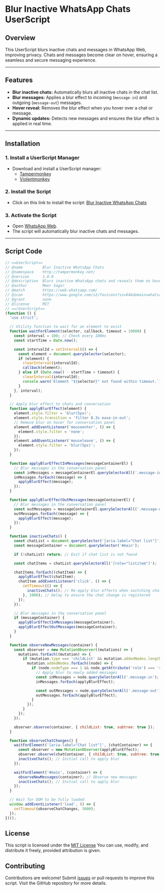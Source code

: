 # **Blur Inactive WhatsApp Chats UserScript**

## **Overview**
This UserScript blurs inactive chats and messages in WhatsApp Web, improving privacy. Chats and messages become clear on hover, ensuring a seamless and secure messaging experience.

---

## **Features**
- **Blur inactive chats:** Automatically blurs all inactive chats in the chat list.
- **Blur messages:** Applies a blur effect to incoming (`message-in`) and outgoing (`message-out`) messages.
- **Hover reveal:** Removes the blur effect when you hover over a chat or message.
- **Dynamic updates:** Detects new messages and ensures the blur effect is applied in real time.

---

## **Installation**

### **1. Install a UserScript Manager**
- Download and install a UserScript manager:
  - [Tampermonkey](https://www.tampermonkey.net/)
  - [Violentmonkey](https://violentmonkey.github.io/)

### **2. Install the Script**
- Click on this link to install the script: [Blur Inactive WhatsApp Chats](https://raw.githubusercontent.com/meer-sagor/whatsApp-chat-blur-script/refs/heads/master/whatsapp-chat-blur.js)

### **3. Activate the Script**
- Open [WhatsApp Web](https://web.whatsapp.com/).
- The script will automatically blur inactive chats and messages.

---

## **Script Code**
```javascript
// ==UserScript==
// @name         Blur Inactive WhatsApp Chats
// @namespace    http://tampermonkey.net/
// @version      1.0.0
// @description  Blurs inactive WhatsApp chats and reveals them on hover
// @author       Meer Sagor
// @match        https://web.whatsapp.com/
// @icon         https://www.google.com/s2/favicons?sz=64&domain=whatsapp.com
// @grant        none
// @license      MIT
// ==/UserScript==
(function () {
  'use strict';

  // Utility function to wait for an element to exist
  function waitForElement(selector, callback, timeout = 10000) {
    const interval = 100; // Check every 100ms
    const startTime = Date.now();

    const intervalId = setInterval(() => {
      const element = document.querySelector(selector);
      if (element) {
        clearInterval(intervalId);
        callback(element);
      } else if (Date.now() - startTime > timeout) {
        clearInterval(intervalId);
        console.warn(`Element "${selector}" not found within timeout.`);
      }
    }, interval);
  }

  // Apply blur effect to chats and conversation
  function applyBlurEffect(element) {
    element.style.filter = 'blur(5px)';
    element.style.transition = 'filter 0.3s ease-in-out';
    // Remove blur on hover for conversation panel
    element.addEventListener('mouseenter', () => {
      element.style.filter = 'none';
    });
    element.addEventListener('mouseleave', () => {
      element.style.filter = 'blur(5px)';
    });
  }

  function applyBlurEffectInMessages(messageContainerEl) {
    // Blur messages in the conversation panel
    const inMessages = messageContainerEl.querySelectorAll('.message-in');
    inMessages.forEach((message) => {
      applyBlurEffect(message);
    });
  }

  function applyBlurEffectOutMessages(messageContainerEl) {
    // Blur messages in the conversation panel
    const outMessages = messageContainerEl.querySelectorAll('.message-out');
    outMessages.forEach((message) => {
      applyBlurEffect(message);
    });
  }

  function inactiveChats() {
    const chatList = document.querySelector('[aria-label="Chat list"]');
    const messageContainer = document.querySelector('#main');

    if (!chatList) return; // Exit if chat list is not found

    const chatItems = chatList.querySelectorAll('[role="listitem"]');

    chatItems.forEach((chatItem) => {
      applyBlurEffect(chatItem);
      chatItem.addEventListener('click', () => {
        setTimeout(() => {
          inactiveChats(); // Re-apply blur effects when switching chats
        }, 1000); // Delay to ensure the chat change is registered
      });
    });

    // Blur messages in the conversation panel
    if (messageContainer) {
      applyBlurEffectInMessages(messageContainer);
      applyBlurEffectOutMessages(messageContainer);
    }
  }

  function observeNewMessages(container) {
    const observer = new MutationObserver((mutations) => {
      mutations.forEach((mutation) => {
        if (mutation.type === 'childList' && mutation.addedNodes.length > 0) {
          mutation.addedNodes.forEach((node) => {
            if (node.nodeType === 1 && node.getAttribute('role') === 'row') {
              // Apply blur to newly added messages
              const inMessages = node.querySelectorAll('.message-in');
              inMessages.forEach(applyBlurEffect);

              const outMessages = node.querySelectorAll('.message-out');
              outMessages.forEach(applyBlurEffect);
            }
          });
        }
      });
    });

    observer.observe(container, { childList: true, subtree: true });
  }

  function observeChatChanges() {
    waitForElement('[aria-label="Chat list"]', (chatContainer) => {
      const observer = new MutationObserver(applyBlurEffect);
      observer.observe(chatContainer, { childList: true, subtree: true });
      inactiveChats(); // Initial call to apply blur
    });

    waitForElement('#main', (container) => {
      observeNewMessages(container); // Observe new messages
      inactiveChats(); // Initial call to apply blur
    });
  }

  // Wait for DOM to be fully loaded
  window.addEventListener('load', () => {
    setTimeout(observeChatChanges, 3000);
  });
})();
```

## License
This script is licensed under the [MIT License](https://github.com/meer-sagor/whatsApp-chat-blur-script?tab=MIT-1-ov-file) You can use, modify, and distribute it freely, provided attribution is given.

## Contributing
Contributions are welcome! Submit [issues](https://github.com/meer-sagor/whatsApp-chat-blur-script/issues) or pull requests to improve this script. Visit the GitHub repository for more details.